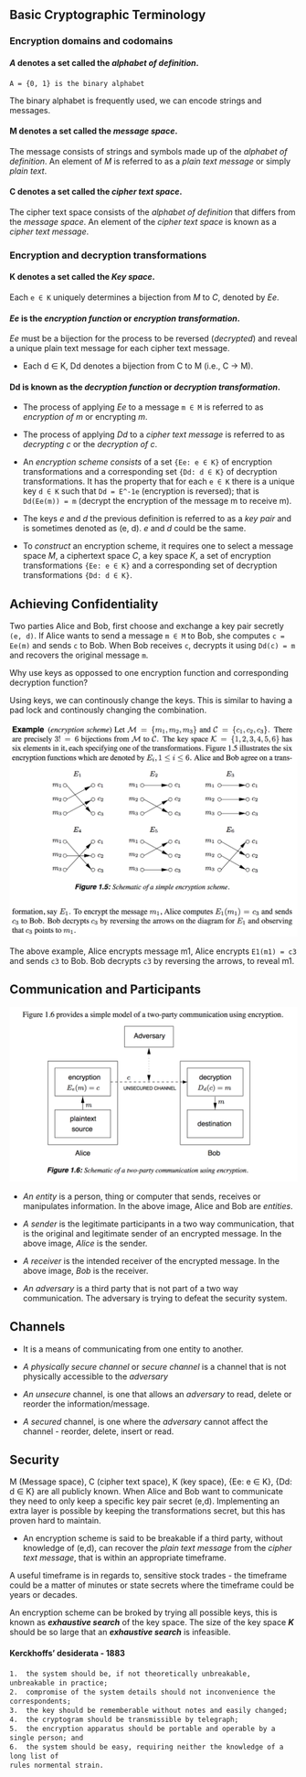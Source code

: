 ## Basic Cryptographic Terminology

### Encryption domains and codomains

#### *A* denotes a set called the *alphabet of definition*.

```
A = {0, 1} is the binary alphabet
```

The binary alphabet is frequently used, we can encode strings and messages.

#### M denotes a set called the *message space*.

The message consists of strings and symbols made up of the *alphabet of definition*.
An element of *M* is referred to as a *plain text message* or simply *plain text*.

#### C denotes a set called the *cipher text space*.

The cipher text space consists of the *alphabet of definition* that differs from the *message space*.
An element of the *cipher text space* is known as a *cipher text message*.

### Encryption and decryption transformations

#### K denotes a set called the *Key space*.

Each `e ∈ K` uniquely determines a bijection from *M* to *C*, denoted by *Ee*.

#### *Ee* is the *encryption function* or *encryption transformation*. 

*Ee* must be a bijection for the process to be reversed (*decrypted*) and reveal a unique plain text message for each
cipher text message.

* Each d ∈ K, Dd denotes a bijection from C to M (i.e., C -> M).

#### Dd is known as the *decryption function* or *decryption transformation*.

* The process of applying *Ee* to a message `m ∈ M` is referred to as *encryption of m* or encrypting *m*.

* The process of applying *Dd* to a *cipher text message* is referred to as *decrypting c* or the *decryption of c*.

* An *encryption scheme consists* of a set `{Ee: e ∈ K}` of encryption transformations and a corresponding set `{Dd: d ∈ K}`
of decryption transformations. It has the property that for each `e ∈ K` there is a unique key `d ∈ K` such that `Dd = E^-1e` (encryption is reversed); that is `Dd(Ee(m)) = m` (decrypt the encryption of the message m to receive m).

* The keys *e* and *d* the previous definition is referred to as a *key pair* and is sometimes denoted as (e, d). *e* and *d* could be the same.

* To *construct* an encryption scheme, it requires one to select a message space *M*, a ciphertext space *C*, a key space *K*, a set of encryption transformations `{Ee: e ∈ K}` and a corresponding set of decryption transformations `{Dd: d ∈ K}`.

## Achieving Confidentiality

Two parties Alice and Bob, first choose and exchange a key pair secretly `(e, d)`.
If Alice wants to send a message `m ∈ M` to Bob, she computes `c = Ee(m)` and sends `c` to Bob.
When Bob receives `c`, decrypts it using `Dd(c) = m` and recovers the original message `m`.

Why use keys as oppossed to one encryption function and corresponding decryption function?

Using keys, we can continously change the keys. This is similar to having a pad lock and continously changing the combination.

![alt text](https://raw.githubusercontent.com/ccdle12/applied-cryptography-notes/master/images/transformation-example-1.png)

The above example, Alice encrypts message m1, Alice encrypts `E1(m1) = c3` and sends `c3` to Bob. 
Bob decrypts `c3` by reversing the arrows, to reveal m1.

## Communication and Participants
![alt text](https://raw.githubusercontent.com/ccdle12/applied-cryptography-notes/master/images/transformation-example-2.png)
 
* *An entity* is a person, thing or computer that sends, receives or manipulates information. In the above image, Alice and Bob are *entities*.

* *A sender* is the legitimate participants in a two way communication, that is the original and legitimate sender of an encrypted message. In the above image, *Alice* is the sender.

* *A receiver* is the intended receiver of the encrypted message. In the above image, *Bob* is the receiver.

* *An adversary* is a third party that is not part of a two way communication. The adversary is trying to defeat the security system.

## Channels
* It is a means of communicating from one entity to another.

* *A physically secure channel* or *secure channel* is a channel that is not physically accessible to the *adversary*

* *An unsecure* channel, is one that allows an *adversary* to read, delete or reorder the information/message.

* *A secured* channel, is one where the *adversary* cannot affect the channel - reorder, delete, insert or read. 

## Security

M (Message space), C (cipher text space), K (key space), {Ee: e ∈ K}, {Dd: d ∈ K} are all publicly known. When Alice and Bob want to communicate they need to only keep a specific key pair secret (e,d). Implementing an extra layer is possible by keeping the transformations secret, but this has proven hard to maintain.

* An encryption scheme is said to be breakable if a third party, without knowledge of (e,d), can recover the *plain text message* from the *cipher text message*, that is within an appropriate timeframe.

A useful timeframe is in regards to, sensitive stock trades - the timeframe could be a matter of minutes or state secrets where the timeframe could be years or decades.

An encryption scheme can be broked by trying all possible keys, this is known as ***exhaustive search*** of the key space. The size of the key space ***K*** should be so large that an ***exhaustive search*** is infeasible.

#### Kerckhoffs’ desiderata - 1883
```
1.  the system should be, if not theoretically unbreakable, unbreakable in practice;
2.  compromise of the system details should not inconvenience the correspondents;
3.  the key should be rememberable without notes and easily changed;
4.  the cryptogram should be transmissible by telegraph;
5.  the encryption apparatus should be portable and operable by a single person; and
6.  the system should be easy, requiring neither the knowledge of a long list of 
rules normental strain.
```
